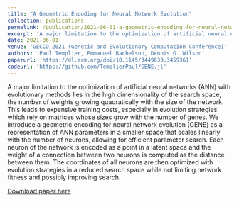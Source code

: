 ```yaml
---
title: "A Geometric Encoding for Neural Network Evolution"
collection: publications
permalink: /publication/2021-06-01-a-geometric-encoding-for-neural-network-evolution
excerpt: 'A major limitation to the optimization of artificial neural networks (ANN) with evolutionary methods lies in the high dimensionality of the search space, the number of weights growing quadratically with the size of the network. This leads to expensive training costs, especially in evolution strategies which rely on matrices whose sizes grow with the number of genes. We introduce a geometric encoding for neural network evolution (GENE) as a representation of ANN parameters in a smaller space that scales linearly with the number of neurons, allowing for efficient parameter search. Each neuron of the network is encoded as a point in a latent space and the weight of a connection between two neurons is computed as the distance between them. The coordinates of all neurons are then optimized with evolution strategies in a reduced search space while not limiting network fitness and possibly improving search.'
date: 2021-06-01
venue: 'GECCO 2021 (Genetic and Evolutionary Computation Conference)'
authors: 'Paul Templier, Emmanuel Rachelson, Dennis G. Wilson'
paperurl: 'https://dl.acm.org/doi/10.1145/3449639.3459361'
codeurl: 'https://github.com/TemplierPaul/GENE.jl'
---
```

A major limitation to the optimization of artificial neural networks (ANN) with evolutionary methods lies in the high dimensionality of the search space, the number of weights growing quadratically with the size of the network. This leads to expensive training costs, especially in evolution strategies which rely on matrices whose sizes grow with the number of genes. We introduce a geometric encoding for neural network evolution (GENE) as a representation of ANN parameters in a smaller space that scales linearly with the number of neurons, allowing for efficient parameter search. Each neuron of the network is encoded as a point in a latent space and the weight of a connection between two neurons is computed as the distance between them. The coordinates of all neurons are then optimized with evolution strategies in a reduced search space while not limiting network fitness and possibly improving search.

[Download paper here](https://dl.acm.org/doi/10.1145/3449639.3459361)
